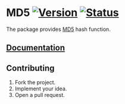 # MD5 [![Version][version-img]][version-url] [![Status][status-img]][status-url]

The package provides [MD5][1] hash function.

## [Documentation][doc]

## Contributing

1. Fork the project.
2. Implement your idea.
3. Open a pull request.

[1]: https://en.wikipedia.org/wiki/MD5

[version-img]: https://img.shields.io/crates/v/md5.svg
[version-url]: https://crates.io/crates/md5
[status-img]: https://travis-ci.org/stainless-steel/md5.svg?branch=master
[status-url]: https://travis-ci.org/stainless-steel/md5
[doc]: https://stainless-steel.github.io/md5
